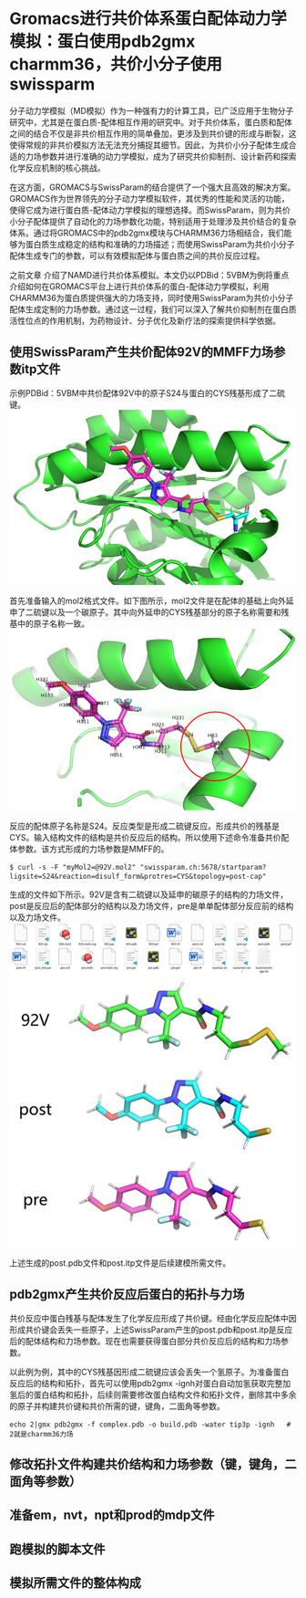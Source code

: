 # Gromacs进行共价体系蛋白配体动力学模拟：蛋白使用pdb2gmx charmm36，共价小分子使用swissparm
分子动力学模拟（MD模拟）作为一种强有力的计算工具，已广泛应用于生物分子研究中，尤其是在蛋白质-配体相互作用的研究中。对于共价体系，蛋白质和配体之间的结合不仅是非共价相互作用的简单叠加，更涉及到共价键的形成与断裂，这使得常规的非共价模拟方法无法充分捕捉其细节。因此，为共价小分子配体生成合适的力场参数并进行准确的动力学模拟，成为了研究共价抑制剂、设计新药和探索化学反应机制的核心挑战。

在这方面，GROMACS与SwissParam的结合提供了一个强大且高效的解决方案。GROMACS作为世界领先的分子动力学模拟软件，其优秀的性能和灵活的功能，使得它成为进行蛋白质-配体动力学模拟的理想选择。而SwissParam，则为共价小分子配体提供了自动化的力场参数化功能，特别适用于处理涉及共价结合的复杂体系。通过将GROMACS中的pdb2gmx模块与CHARMM36力场相结合，我们能够为蛋白质生成稳定的结构和准确的力场描述；而使用SwissParam为共价小分子配体生成专门的参数，可以有效模拟配体与蛋白质之间的共价反应过程。

之前文章 []() 介绍了NAMD进行共价体系模拟。本文仍以PDBid：5VBM为例将重点介绍如何在GROMACS平台上进行共价体系的蛋白-配体动力学模拟，利用CHARMM36为蛋白质提供强大的力场支持，同时使用SwissParam为共价小分子配体生成定制的力场参数。通过这一过程，我们可以深入了解共价抑制剂在蛋白质活性位点的作用机制，为药物设计、分子优化及新疗法的探索提供科学依据。

## 使用SwissParam产生共价配体92V的MMFF力场参数itp文件
示例PDBid：5VBM中共价配体92V中的原子S24与蛋白的CYS残基形成了二硫键。  
![](Gromacs进行共价体系蛋白配体动力学模拟蛋白使用pdb2gmxcharmm36共价小分子使用swissparm/Gromacs进行共价体系蛋白配体动力学模拟蛋白使用pdb2gmxcharmm36共价小分子使用swissparm_2025-01-23-11-39-14.png)  

首先准备输入的mol2格式文件。如下图所示，mol2文件是在配体的基础上向外延申了二硫键以及一个碳原子。其中向外延申的CYS残基部分的原子名称需要和残基中的原子名称一致。  
![](Gromacs进行共价体系蛋白配体动力学模拟蛋白使用pdb2gmxcharmm36共价小分子使用swissparm/Gromacs进行共价体系蛋白配体动力学模拟蛋白使用pdb2gmxcharmm36共价小分子使用swissparm_2025-01-23-11-40-28.png)  

反应的配体原子名称是S24。反应类型是形成二硫键反应。形成共价的残基是CYS。输入结构文件的结构是共价反应后的结构。所以使用下述命令准备共价配体参数。该方式形成的力场参数是MMFF的。   
```shell
$ curl -s -F "myMol2=@92V.mol2" "swissparam.ch:5678/startparam?ligsite=S24&reaction=disulf_form&protres=CYS&topology=post-cap"
```

生成的文件如下所示。92V是含有二硫键以及延申的碳原子的结构的力场文件，post是反应后的配体部分的结构以及力场文件，pre是单单配体部分反应前的结构以及力场文件。  
![](Gromacs进行共价体系蛋白配体动力学模拟蛋白使用pdb2gmxcharmm36共价小分子使用swissparm/Gromacs进行共价体系蛋白配体动力学模拟蛋白使用pdb2gmxcharmm36共价小分子使用swissparm_2025-01-23-11-41-13.png)  

上述生成的post.pdb文件和post.itp文件是后续建模所需文件。  
## pdb2gmx产生共价反应后蛋白的拓扑与力场
共价反应中蛋白残基与配体发生了化学反应形成了共价键。经由化学反应配体中因形成共价键会丢失一些原子，上述SwissParam产生的post.pdb和post.itp是反应后的配体结构和力场参数。现在也需要获得蛋白部分共价反应后的结构和力场参数。  

以此例为例，其中的CYS残基因形成二硫键应该会丢失一个氢原子。为准备蛋白反应后的结构和拓扑，首先可以使用pdb2gmx -ignh对蛋白自动加氢获取完整加氢后的蛋白结构和拓扑，后续则需要修改蛋白结构文件和拓扑文件，删除其中多余的原子并构建共价键和共价所需的键，键角，二面角等参数。  
```shell
echo 2|gmx pdb2gmx -f complex.pdb -o build.pdb -water tip3p -ignh   # 2就是charmm36力场
```
## 修改拓扑文件构建共价结构和力场参数（键，键角，二面角等参数）

## 准备em，nvt，npt和prod的mdp文件
## 跑模拟的脚本文件
## 模拟所需文件的整体构成 